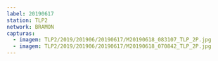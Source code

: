 ```yaml
---
label: 20190617
station: TLP2
network: BRAMON
capturas:
  - imagem: TLP2/2019/201906/20190617/M20190618_083107_TLP_2P.jpg
  - imagem: TLP2/2019/201906/20190617/M20190618_070842_TLP_2P.jpg
---
```

